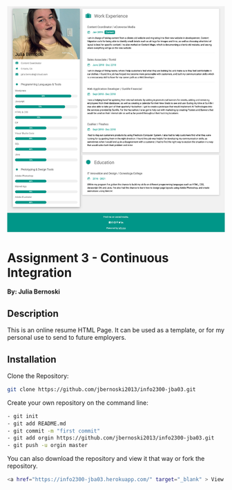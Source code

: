 ![](Profile/Images/Screenshot.png)
# Assignment 3 - Continuous Integration
**By: Julia Bernoski**
## Description
This is an online resume HTML Page. It can be used as a template, or for my personal use to send to future employers. 
## Installation
Clone the Repository:
```bash
git clone https://github.com/jbernoski2013/info2300-jba03.git
```
Create your own repository on the command line:
```bash
- git init
- git add README.md
- git commit -m "first commit"
- git add orgin https://github.com/jbernoski2013/info2300-jba03.git
- git push -u orgin master
```
You can also download the repository and view it that way or fork the repository. 

```bash
<a href="https://info2300-jba03.herokuapp.com/" target="_blank" > View Live Portfolio that is hosted on Heroku &raquo;</a>
```

